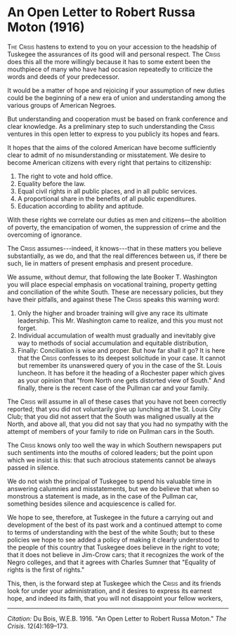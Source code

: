 <!--
title:   An Open Letter to Robert Russa Moton
author:  Du Bois, W.E.B.
journal: The Crisis
year:    1916
volume:  12
issue:   4
pages:   169-173
-->

# An Open Letter to Robert Russa Moton (1916)

<span style="font-variant:small-caps;">The Crisis</span>
hastens to extend to you on your accession to the headship of Tuskegee the  assurances of its good will and personal respect. The <span style="font-variant:small-caps;">Crisis</span> 
does this all the more willingly because it has to some extent been the mouthpiece of many who have had occasion repeatedly to criticize the words and deeds of your predecessor. 

It would be a matter of hope and rejoicing if your assumption of new duties could be the beginning of a new era of union and understanding among the various groups of American Negroes. 

But understanding and cooperation must be based on frank conference and clear knowledge. As a preliminary step to such understanding the <span style="font-variant:small-caps;">Crisis</span> ventures in this open letter to express to you publicly its hopes and fears. 

It hopes that the aims of the colored American have become sufficiently clear to admit of no misunderstanding or misstatement. We desire to become American citizens with every right that pertains to citizenship: 

1. The right to vote and hold office. 
2. Equality before the law. 
3. Equal civil rights in all public places, and in all public services. 
4. A proportional share in the benefits of all public expenditures. 
5. Education according to ability and aptitude. 

With these rights we correlate our duties as men and citizens—the abolition of poverty, the emancipation of women, the suppression of crime and the overcoming of ignorance. 

The <span style="font-variant:small-caps;">Crisis</span> assumes---indeed, it knows---that in these matters you believe substantially, as we do, and that the real differences between us, if there be such, lie in matters of present emphasis and present procedure. 

We assume, without demur, that following the late Booker T. Washington you will place especial emphasis on vocational training, property getting and conciliation of the white South. These are necessary policies, but they have their pitfalls, and against these The <span style="font-variant:small-caps;">Crisis</span> speaks this warning word: 

1. Only the higher and broader training will give any race its ultimate leadership. This Mr. Washington came to realize, and this you must not forget. 
2. Individual accumulation of wealth must gradually and inevitably give way to methods of social accumulation and equitable distribution, 
3. Finally: Conciliation is wise and proper. But how far shall it go? It is here that the <span style="font-variant:small-caps;">Crisis</span> confesses to its deepest solicitude in your case. It cannot but remember its unanswered query of you in the case of the St. Louis luncheon. It has before it the heading of a Rochester paper which gives as your opinion that "from North one gets distorted view of South." And finally, there is the recent case of the Pullman car and your family. 

The <span style="font-variant:small-caps;">Crisis</span> will assume in all of these cases that you have not been correctly reported; that you did not voluntarily give up lunching at the St. Louis City Club; that you did not assert that the South was maligned usually at the North, and above all, that you did not say that you had no sympathy with the attempt of members of your family to ride on Pullman cars in the South. 

The <span style="font-variant:small-caps;">Crisis</span> knows only too well the way in which Southern newspapers put such sentiments into the mouths of colored leaders; but the point upon which we insist is this: that such atrocious statements cannot be always passed in silence. 

We do not wish the principal of Tuskegee to spend his valuable time in answering calumnies and misstatements, but we do believe that when so monstrous a statement is made, as in the case of the Pullman car, something besides silence and acquiescence is called for. 

We hope to see, therefore, at Tuskegee in the future a carrying out and development of the best of its past work and a continued attempt to come to terms of understanding with the best of the white South; but to these policies we hope to see added a policy of making it clearly understood to the people of this country that Tuskegee does believe in the right to vote; that it does not believe in Jim-Crow cars; that it recognizes the work of the Negro colleges, and that it agrees with Charles Sumner that "Equality of rights is the first of rights." 

This, then, is the forward step at Tuskegee which the <span style="font-variant:small-caps;">Crisis</span> and its friends look for under your administration, and it desires to express its earnest hope, and indeed its faith, that you will not disappoint your fellow workers, 

______________
*Citation:* Du Bois, W.E.B. 1916. "An Open Letter to Robert Russa Moton." *The Crisis*. 12(4):169&ndash;173.